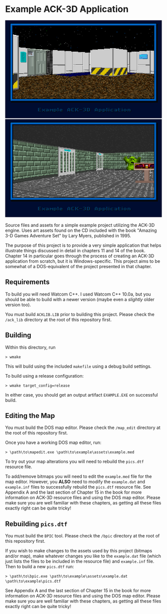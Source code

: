 # Example ACK-3D Application

![EXAMPLE1](https://github.com/gered/ack3d/raw/master/scrnshot/example1.gif "EXAMPLE1")
![EXAMPLE2](https://github.com/gered/ack3d/raw/master/scrnshot/example2.gif "EXAMPLE2")

Source files and assets for a simple example project utilizing the ACK-3D engine. Uses art assets
found on the CD included with the book "Amazing 3-D Games Adventure Set" by Lary Myers, published 
in 1995.

The purpose of this project is to provide a very simple application that helps illustrate things
discussed in detail in chapters 11 and 14 of the book. Chapter 14 in particular goes through the
process of creating an ACK-3D application from scratch, but it is Windows-specific. This project
aims to be somewhat of a DOS-equivalent of the project presented in that chapter.

## Requirements

To build you will need Watcom C++. I used Watcom C++ 10.0a, but you should be able to build with
a newer version (maybe even a _slightly_ older version too).

You must build `ACKLIB.LIB` prior to building this project. Please check the `/ack_lib` directory
at the root of this repository first.

## Building

Within this directory, run

```
> wmake
```

This will build using the included `makefile` using a debug build settings.

To build using a release configuration:

```
> wmake target_config=release
```

In either case, you should get an output artifact `EXAMPLE.EXE` on successful build.

## Editing the Map

You must build the DOS map editor. Please check the `/map_edit` directory at the root of this 
repository first.

Once you have a working DOS map editor, run:

```
> \path\to\mapedit.exe \path\to\example\assets\example.med
```

To try out your map alterations you will need to rebuild the `pics.dtf` resource file.

To add/remove bitmaps you will need to edit the `example.med` file for the map editor. However,
you **ALSO** need to modify the `example.dat` and `example.inf` files to successfully rebuild the
`pics.dtf` resource file. See Appendix A and the last section of Chapter 15 in the book for more
information on ACK-3D resource files and using the DOS map editor. Please make sure you are well
familiar with these chapters, as getting all these files exactly right can be quite tricky!

## Rebuilding `pics.dtf`

You must build the `BPIC` tool. Please check the `/bpic` directory at the root of this repository
first.

If you wish to make changes to the assets used by this project (bitmaps and/or map), make whatever
changes you like to the `example.dat` file (which just lists the files to be included in the 
resource file) and `example.inf` file. Then to build a new `pics.dtf` run:

```
> \path\to\bpic.exe \path\to\example\assets\example.dat \path\to\example\pics.dtf
```

See Appendix A and the last section of Chapter 15 in the book for more information on ACK-3D 
resource files and using the DOS map editor. Please make sure you are well familiar with these 
chapters, as getting all these files exactly right can be quite tricky!
